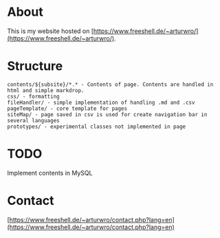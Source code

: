 # About
This is my website hosted on [https://www.freeshell.de/~arturwro/](https://www.freeshell.de/~arturwro/).

# Structure
```
contents/${subsite}/*.* - Contents of page. Contents are handled in html and simple markdrop.
css/ - formatting
fileHandler/ - simple implementation of handling .md and .csv
pageTemplate/ - core template for pages
siteMap/ - page saved in csv is used for create navigation bar in several languages
prototypes/ - experimental classes not implemented in page
```

# TODO
Implement contents in MySQL

# Contact
[https://www.freeshell.de/~arturwro/contact.php?lang=en](https://www.freeshell.de/~arturwro/contact.php?lang=en)